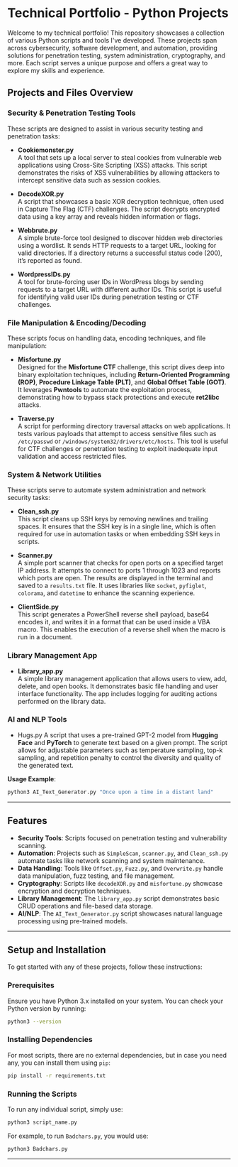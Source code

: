 # Technical Portfolio - Python Projects

Welcome to my technical portfolio! This repository showcases a collection of various Python scripts and tools I've developed. These projects span across cybersecurity, software development, and automation, providing solutions for penetration testing, system administration, cryptography, and more. Each script serves a unique purpose and offers a great way to explore my skills and experience.

## Projects and Files Overview

### **Security & Penetration Testing Tools**

These scripts are designed to assist in various security testing and penetration tasks:

- **Cookiemonster.py**  
    A tool that sets up a local server to steal cookies from vulnerable web applications using Cross-Site Scripting (XSS) attacks. This script demonstrates the risks of XSS vulnerabilities by allowing attackers to intercept sensitive data such as session cookies.
    
- **DecodeXOR.py**  
    A script that showcases a basic XOR decryption technique, often used in Capture The Flag (CTF) challenges. The script decrypts encrypted data using a key array and reveals hidden information or flags.
    
- **Webbrute.py**  
    A simple brute-force tool designed to discover hidden web directories using a wordlist. It sends HTTP requests to a target URL, looking for valid directories. If a directory returns a successful status code (200), it’s reported as found.
    
- **WordpressIDs.py**  
    A tool for brute-forcing user IDs in WordPress blogs by sending requests to a target URL with different author IDs. This script is useful for identifying valid user IDs during penetration testing or CTF challenges.
    

### **File Manipulation & Encoding/Decoding**

These scripts focus on handling data, encoding techniques, and file manipulation:

- **Misfortune.py**  
    Designed for the **Misfortune CTF** challenge, this script dives deep into binary exploitation techniques, including **Return-Oriented Programming (ROP)**, **Procedure Linkage Table (PLT)**, and **Global Offset Table (GOT)**. It leverages **Pwntools** to automate the exploitation process, demonstrating how to bypass stack protections and execute **ret2libc** attacks.
    
- **Traverse.py**  
    A script for performing directory traversal attacks on web applications. It tests various payloads that attempt to access sensitive files such as `/etc/passwd` or `/windows/system32/drivers/etc/hosts`. This tool is useful for CTF challenges or penetration testing to exploit inadequate input validation and access restricted files.
    

### **System & Network Utilities**

These scripts serve to automate system administration and network security tasks:

- **Clean_ssh.py**  
    This script cleans up SSH keys by removing newlines and trailing spaces. It ensures that the SSH key is in a single line, which is often required for use in automation tasks or when embedding SSH keys in scripts.
    
- **Scanner.py**  
    A simple port scanner that checks for open ports on a specified target IP address. It attempts to connect to ports 1 through 1023 and reports which ports are open. The results are displayed in the terminal and saved to a `results.txt` file. It uses libraries like `socket`, `pyfiglet`, `colorama`, and `datetime` to enhance the scanning experience.
    
- **ClientSide.py**  
    This script generates a PowerShell reverse shell payload, base64 encodes it, and writes it in a format that can be used inside a VBA macro. This enables the execution of a reverse shell when the macro is run in a document.
    

### **Library Management App**

- **Library_app.py**  
    A simple library management application that allows users to view, add, delete, and open books. It demonstrates basic file handling and user interface functionality. The app includes logging for auditing actions performed on the library data.

### **AI and NLP Tools**

- Hugs.py 
    A script that uses a pre-trained GPT-2 model from **Hugging Face** and **PyTorch** to generate text based on a given prompt. The script allows for adjustable parameters such as temperature sampling, top-k sampling, and repetition penalty to control the diversity and quality of the generated text.

**Usage Example**:
```bash
python3 AI_Text_Generator.py "Once upon a time in a distant land"
```

---

## Features

- **Security Tools**: Scripts focused on penetration testing and vulnerability scanning.
- **Automation**: Projects such as `SimpleScan`, `scanner.py`, and `Clean_ssh.py` automate tasks like network scanning and system maintenance.
- **Data Handling**: Tools like `Offset.py`, `Fuzz.py`, and `Overwrite.py` handle data manipulation, fuzz testing, and file management.
- **Cryptography**: Scripts like `decodeXOR.py` and `misfortune.py` showcase encryption and decryption techniques.
- **Library Management**: The `library_app.py` script demonstrates basic CRUD operations and file-based data storage.
- **AI/NLP**: The `AI_Text_Generator.py` script showcases natural language processing using pre-trained models.

---

## Setup and Installation

To get started with any of these projects, follow these instructions:

### Prerequisites

Ensure you have Python 3.x installed on your system. You can check your Python version by running:
```bash
python3 --version
```

### Installing Dependencies

For most scripts, there are no external dependencies, but in case you need any, you can install them using `pip`:
```bash
pip install -r requirements.txt
```

### Running the Scripts

To run any individual script, simply use:
```bash
python3 script_name.py
```

For example, to run `Badchars.py`, you would use:
```bash
python3 Badchars.py
```

----
